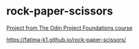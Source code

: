 # rock-paper-scissors

[Project from The Odin Project Foundations course](https://www.theodinproject.com/lessons/foundations-rock-paper-scissors)

https://fatima-k1.github.io/rock-paper-scissors/
